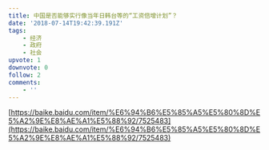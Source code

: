 ```yaml
---
title: 中国是否能够实行像当年日韩台等的“工资倍增计划”？
date: '2018-07-14T19:42:39.191Z'
tags:
    - 经济
    - 政府
    - 社会
upvote: 1
downvote: 0
follow: 2
comments:
    - ''
---
```


[https://baike.baidu.com/item/%E6%94%B6%E5%85%A5%E5%80%8D%E5%A2%9E%E8%AE%A1%E5%88%92/7525483](https://baike.baidu.com/item/%E6%94%B6%E5%85%A5%E5%80%8D%E5%A2%9E%E8%AE%A1%E5%88%92/7525483)

